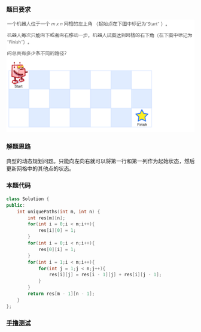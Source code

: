 ### 题目要求

![](./pic/62.png)

### 解题思路

典型的动态规划问题。只能向左向右就可以将第一行和第一列作为起始状态，然后更新网格中的其他点的状态。

### 本题代码

```c++
class Solution {
public:
    int uniquePaths(int m, int n) {
        int res[m][n];
        for(int i = 0;i < m;i++){
            res[i][0] = 1;
        }
        for(int i = 0;i < n;i++){
            res[0][i] = 1;
        }
        for(int i = 1;i < m;i++){
            for(int j = 1;j < n;j++){
                res[i][j] = res[i - 1][j] + res[i][j - 1];
            }
        }
        return res[m - 1][n - 1];
    }
};
```

### [手撸测试](<https://leetcode-cn.com/problems/unique-paths/>) 

